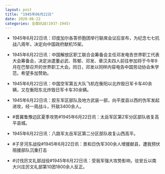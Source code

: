```yaml
---
layout: post
title: "1945年06月22日"
date: 2020-06-22
categories: 全面抗战(1937-1945)
---
```


<meta name="referrer" content="no-referrer" />

- 1945年6月22日讯：印度加尔各答侨胞团举行联席会议后宣布，为纪念七七抗战八周年，决定向中国政府献机15架。 

- 1945年6月22日讯：中国解放区职工联合会筹备会主任邓发电告世界职工代表大会筹备会，决定派遣董必武、陈郁、邓发、章汉夫四人前往参加将于今年9月在巴黎召开的世界职工大会。同日，邓发以同样内容电告中国劳动协会朱学范，希望多加赞助。 

- 1945年6月22日讯：中国空军第五大队飞机在衡阳以北炸毁日军卡车40余辆，又在衡阳东北炸毁日军卡车30余辆。 

- 1945年6月22日讯：胶东军区部队及地方武装一部，向平度县以西的伪军发起进攻，经一周战斗，歼敌3400余人。 

- #晋冀鲁豫边区夏季攻势#1945年6月22日讯：太岳军区第2军分区部队收复高平县城。 

- 1945年6月22日讯：八路军太岳军区第二分区部队收复山西高平。 

- #子牙河东战役#1945年6月22日讯：景和日伪军300余人增援献县，遭我预伏阻援部队沉重打击 

- #讨伐厉文礼部战役#1945年6月22日讯：受我军强大攻势影响，驻安丘以南大兴庄厉文礼部第10团1800余人反正。 

